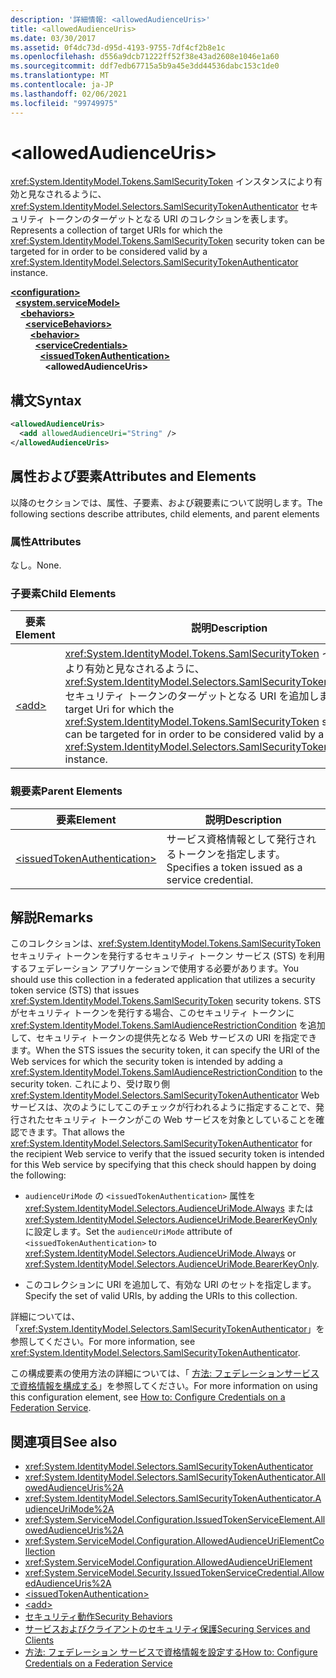 ```yaml
---
description: '詳細情報: <allowedAudienceUris>'
title: <allowedAudienceUris>
ms.date: 03/30/2017
ms.assetid: 0f4dc73d-d95d-4193-9755-7df4cf2b8e1c
ms.openlocfilehash: d556a9dcb71222ff52f38e43ad2608e1046e1a60
ms.sourcegitcommit: ddf7edb67715a5b9a45e3dd44536dabc153c1de0
ms.translationtype: MT
ms.contentlocale: ja-JP
ms.lasthandoff: 02/06/2021
ms.locfileid: "99749975"
---
```

# \<allowedAudienceUris>

<span data-ttu-id="3084b-102"><xref:System.IdentityModel.Tokens.SamlSecurityToken> インスタンスにより有効と見なされるように、<xref:System.IdentityModel.Selectors.SamlSecurityTokenAuthenticator> セキュリティ トークンのターゲットとなる URI のコレクションを表します。</span><span class="sxs-lookup"><span data-stu-id="3084b-102">Represents a collection of target URIs for which the <xref:System.IdentityModel.Tokens.SamlSecurityToken> security token can be targeted for in order to be considered valid by a <xref:System.IdentityModel.Selectors.SamlSecurityTokenAuthenticator> instance.</span></span>  
  
[**\<configuration>**](../configuration-element.md)\
&nbsp;&nbsp;[**\<system.serviceModel>**](system-servicemodel.md)\
&nbsp;&nbsp;&nbsp;&nbsp;[**\<behaviors>**](behaviors.md)\
&nbsp;&nbsp;&nbsp;&nbsp;&nbsp;&nbsp;[**\<serviceBehaviors>**](servicebehaviors.md)\
&nbsp;&nbsp;&nbsp;&nbsp;&nbsp;&nbsp;&nbsp;&nbsp;[**\<behavior>**](behavior-of-servicebehaviors.md)\
&nbsp;&nbsp;&nbsp;&nbsp;&nbsp;&nbsp;&nbsp;&nbsp;&nbsp;&nbsp;[**\<serviceCredentials>**](servicecredentials.md)\
&nbsp;&nbsp;&nbsp;&nbsp;&nbsp;&nbsp;&nbsp;&nbsp;&nbsp;&nbsp;&nbsp;&nbsp;[**\<issuedTokenAuthentication>**](issuedtokenauthentication-of-servicecredentials.md)\
&nbsp;&nbsp;&nbsp;&nbsp;&nbsp;&nbsp;&nbsp;&nbsp;&nbsp;&nbsp;&nbsp;&nbsp;&nbsp;&nbsp;**\<allowedAudienceUris>**  
  
## <a name="syntax"></a><span data-ttu-id="3084b-103">構文</span><span class="sxs-lookup"><span data-stu-id="3084b-103">Syntax</span></span>  
  
```xml  
<allowedAudienceUris>
  <add allowedAudienceUri="String" />
</allowedAudienceUris>
```  
  
## <a name="attributes-and-elements"></a><span data-ttu-id="3084b-104">属性および要素</span><span class="sxs-lookup"><span data-stu-id="3084b-104">Attributes and Elements</span></span>  

 <span data-ttu-id="3084b-105">以降のセクションでは、属性、子要素、および親要素について説明します。</span><span class="sxs-lookup"><span data-stu-id="3084b-105">The following sections describe attributes, child elements, and parent elements</span></span>  
  
### <a name="attributes"></a><span data-ttu-id="3084b-106">属性</span><span class="sxs-lookup"><span data-stu-id="3084b-106">Attributes</span></span>  

 <span data-ttu-id="3084b-107">なし。</span><span class="sxs-lookup"><span data-stu-id="3084b-107">None.</span></span>  
  
### <a name="child-elements"></a><span data-ttu-id="3084b-108">子要素</span><span class="sxs-lookup"><span data-stu-id="3084b-108">Child Elements</span></span>  
  
|<span data-ttu-id="3084b-109">要素</span><span class="sxs-lookup"><span data-stu-id="3084b-109">Element</span></span>|<span data-ttu-id="3084b-110">説明</span><span class="sxs-lookup"><span data-stu-id="3084b-110">Description</span></span>|  
|-------------|-----------------|  
|[\<add>](add-of-allowedaudienceuris.md)|<span data-ttu-id="3084b-111"><xref:System.IdentityModel.Tokens.SamlSecurityToken> インスタンスにより有効と見なされるように、<xref:System.IdentityModel.Selectors.SamlSecurityTokenAuthenticator> セキュリティ トークンのターゲットとなる URI を追加します。</span><span class="sxs-lookup"><span data-stu-id="3084b-111">Adds a target Uri for which the <xref:System.IdentityModel.Tokens.SamlSecurityToken> security token can be targeted for in order to be considered valid by a <xref:System.IdentityModel.Selectors.SamlSecurityTokenAuthenticator> instance.</span></span>|  
  
### <a name="parent-elements"></a><span data-ttu-id="3084b-112">親要素</span><span class="sxs-lookup"><span data-stu-id="3084b-112">Parent Elements</span></span>  
  
|<span data-ttu-id="3084b-113">要素</span><span class="sxs-lookup"><span data-stu-id="3084b-113">Element</span></span>|<span data-ttu-id="3084b-114">説明</span><span class="sxs-lookup"><span data-stu-id="3084b-114">Description</span></span>|  
|-------------|-----------------|  
|[\<issuedTokenAuthentication>](issuedtokenauthentication-of-servicecredentials.md)|<span data-ttu-id="3084b-115">サービス資格情報として発行されるトークンを指定します。</span><span class="sxs-lookup"><span data-stu-id="3084b-115">Specifies a token issued as a service credential.</span></span>|  
  
## <a name="remarks"></a><span data-ttu-id="3084b-116">解説</span><span class="sxs-lookup"><span data-stu-id="3084b-116">Remarks</span></span>  

 <span data-ttu-id="3084b-117">このコレクションは、<xref:System.IdentityModel.Tokens.SamlSecurityToken> セキュリティ トークンを発行するセキュリティ トークン サービス (STS) を利用するフェデレーション アプリケーションで使用する必要があります。</span><span class="sxs-lookup"><span data-stu-id="3084b-117">You should use this collection in a federated application that utilizes a security token service (STS) that issues <xref:System.IdentityModel.Tokens.SamlSecurityToken> security tokens.</span></span> <span data-ttu-id="3084b-118">STS がセキュリティ トークンを発行する場合、このセキュリティ トークンに <xref:System.IdentityModel.Tokens.SamlAudienceRestrictionCondition> を追加して、セキュリティ トークンの提供先となる Web サービスの URI を指定できます。</span><span class="sxs-lookup"><span data-stu-id="3084b-118">When the STS issues the security token, it can specify the URI of the Web services for which the security token is intended by adding a <xref:System.IdentityModel.Tokens.SamlAudienceRestrictionCondition> to the security token.</span></span> <span data-ttu-id="3084b-119">これにより、受け取り側 <xref:System.IdentityModel.Selectors.SamlSecurityTokenAuthenticator> Web サービスは、次のようにしてこのチェックが行われるように指定することで、発行されたセキュリティ トークンがこの Web サービスを対象としていることを確認できます。</span><span class="sxs-lookup"><span data-stu-id="3084b-119">That allows the <xref:System.IdentityModel.Selectors.SamlSecurityTokenAuthenticator> for the recipient Web service to verify that the issued security token is intended for this Web service by specifying that this check should happen by doing the following:</span></span>  
  
- <span data-ttu-id="3084b-120">`audienceUriMode` の `<issuedTokenAuthentication>` 属性を <xref:System.IdentityModel.Selectors.AudienceUriMode.Always> または <xref:System.IdentityModel.Selectors.AudienceUriMode.BearerKeyOnly> に設定します。</span><span class="sxs-lookup"><span data-stu-id="3084b-120">Set the `audienceUriMode` attribute of `<issuedTokenAuthentication>` to <xref:System.IdentityModel.Selectors.AudienceUriMode.Always> or <xref:System.IdentityModel.Selectors.AudienceUriMode.BearerKeyOnly>.</span></span>  
  
- <span data-ttu-id="3084b-121">このコレクションに URI を追加して、有効な URI のセットを指定します。</span><span class="sxs-lookup"><span data-stu-id="3084b-121">Specify the set of valid URIs, by adding the URIs to this collection.</span></span>  
  
 <span data-ttu-id="3084b-122">詳細については、「<xref:System.IdentityModel.Selectors.SamlSecurityTokenAuthenticator>」を参照してください。</span><span class="sxs-lookup"><span data-stu-id="3084b-122">For more information, see <xref:System.IdentityModel.Selectors.SamlSecurityTokenAuthenticator>.</span></span>  
  
 <span data-ttu-id="3084b-123">この構成要素の使用方法の詳細については、「 [方法: フェデレーションサービスで資格情報を構成する](../../../wcf/feature-details/how-to-configure-credentials-on-a-federation-service.md)」を参照してください。</span><span class="sxs-lookup"><span data-stu-id="3084b-123">For more information on using this configuration element, see [How to: Configure Credentials on a Federation Service](../../../wcf/feature-details/how-to-configure-credentials-on-a-federation-service.md).</span></span>  
  
## <a name="see-also"></a><span data-ttu-id="3084b-124">関連項目</span><span class="sxs-lookup"><span data-stu-id="3084b-124">See also</span></span>

- <xref:System.IdentityModel.Selectors.SamlSecurityTokenAuthenticator>
- <xref:System.IdentityModel.Selectors.SamlSecurityTokenAuthenticator.AllowedAudienceUris%2A>
- <xref:System.IdentityModel.Selectors.SamlSecurityTokenAuthenticator.AudienceUriMode%2A>
- <xref:System.ServiceModel.Configuration.IssuedTokenServiceElement.AllowedAudienceUris%2A>
- <xref:System.ServiceModel.Configuration.AllowedAudienceUriElementCollection>
- <xref:System.ServiceModel.Configuration.AllowedAudienceUriElement>
- <xref:System.ServiceModel.Security.IssuedTokenServiceCredential.AllowedAudienceUris%2A>
- [\<issuedTokenAuthentication>](issuedtokenauthentication-of-servicecredentials.md)
- [\<add>](add-of-allowedaudienceuris.md)
- [<span data-ttu-id="3084b-125">セキュリティ動作</span><span class="sxs-lookup"><span data-stu-id="3084b-125">Security Behaviors</span></span>](../../../wcf/feature-details/security-behaviors-in-wcf.md)
- [<span data-ttu-id="3084b-126">サービスおよびクライアントのセキュリティ保護</span><span class="sxs-lookup"><span data-stu-id="3084b-126">Securing Services and Clients</span></span>](../../../wcf/feature-details/securing-services-and-clients.md)
- [<span data-ttu-id="3084b-127">方法: フェデレーション サービスで資格情報を設定する</span><span class="sxs-lookup"><span data-stu-id="3084b-127">How to: Configure Credentials on a Federation Service</span></span>](../../../wcf/feature-details/how-to-configure-credentials-on-a-federation-service.md)
